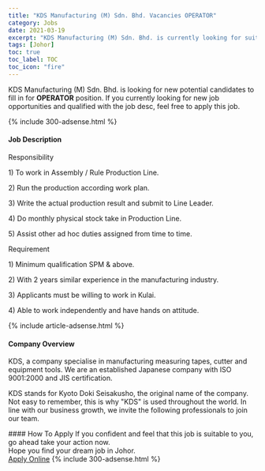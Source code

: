 ```yaml
---
title: "KDS Manufacturing (M) Sdn. Bhd. Vacancies OPERATOR" 
category: Jobs 
date: 2021-03-19 
excerpt: "KDS Manufacturing (M) Sdn. Bhd. is currently looking for suitable person to fill in the OPERATOR which based in Johor" 
tags: [Johor] 
toc: true 
toc_label: TOC 
toc_icon: "fire" 
--- 
```


<p>KDS Manufacturing (M) Sdn. Bhd. is looking for new potential candidates to fill in for <b>OPERATOR</b> position. If you currently looking for new job opportunities and qualified with the job desc, feel free to apply this job.
</p>{% include 300-adsense.html %} 
<div><div><h4>Job Description</h4></div><div><div><span><div><p>Responsibility</p><p>1) To work in Assembly / Rule Production Line.</p><p>2) Run the production according work plan.</p><p>3) Write the actual production result and submit to Line Leader.</p><p>4) Do monthly physical stock take in Production Line.</p><p>5) Assist other ad hoc duties assigned from time to time.</p><p>Requirement</p><p>1) Minimum qualification SPM &amp; above.</p><p>2) With 2 years similar experience in the manufacturing industry.</p><p>3) Applicants must be willing to work in Kulai.</p><p>4) Able to work independently and have hands on attitude.</p></div></span></div></div></div> 
{% include article-adsense.html %} 
<div><div><h4>Company Overview</h4></div><div><div><span><div><p>KDS, a company specialise in manufacturing measuring tapes, cutter and equipment tools. We are an established Japanese company with ISO 9001:2000 and JIS certification.&#160;</p><p>KDS stands for Kyoto Doki Seisakusho, the original name of the company. Not easy to remember, this is why "KDS" is used throughout the world. In line with our business growth, we invite the following professionals to join our team.</p></div></span></div></div></div> 
#### How To Apply 
If you confident and feel that this job is suitable to you, go ahead take your action now. <br/> 
Hope you find your dream job in Johor. <br/> 
<a href="https://www.jobstreet.com.my/en/job/operator-4495904?jobId=jobstreet-my-job-4495904&" class="btn btn--info" target="_blank" rel="nofollow noopenner">Apply Online</a> 
{% include 300-adsense.html %} 